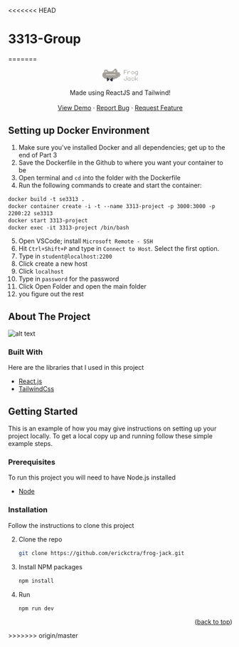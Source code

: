 <<<<<<< HEAD
# 3313-Group
=======
<br />
<div align="center">
  <a href="#">
    <img src="./src/assets/projectLogo.png" alt="Logo" width="80">
  </a>

  <p align="center">
    Made using ReactJS and Tailwind!
    <br />
    <br />
    <a target="_blank" href="https://frogjack.netlify.app/">View Demo</a>
    ·
    <a href="https://github.com/erickctra/frog-jack/issues">Report Bug</a>
    ·
    <a href="https://github.com/erickctra/frog-jack/issues">Request Feature</a>
  </p>
</div>

## Setting up Docker Environment

1. Make sure you've installed Docker and all dependencies; get up to the end of Part 3
2. Save the Dockerfile in the Github to where you want your container to be
3. Open terminal and `cd` into the folder with the Dockerfile
4. Run the following commands to create and start the container:

```
docker build -t se3313 .
docker container create -i -t --name 3313-project -p 3000:3000 -p 2200:22 se3313
docker start 3313-project
docker exec -it 3313-project /bin/bash
```

5. Open VSCode; install `Microsoft Remote - SSH`
6. Hit `Ctrl+Shift+P` and type in `Connect to Host`. Select the first option.
7. Type in `student@localhost:2200`
8. Click create a new host
9. Click `localhost`
10. Type in `password` for the password
11. Click Open Folder and open the main folder
12. you figure out the rest

## About The Project

![alt text](https://raw.githubusercontent.com/erickctra/frog-jack/master/src/assets/screenshot.png)

### Built With

Here are the libraries that I used in this project

- [React.js](https://reactjs.org/)
- [TailwindCss](https://tailwindcss.com/)

<!-- GETTING STARTED -->

## Getting Started

This is an example of how you may give instructions on setting up your project locally.
To get a local copy up and running follow these simple example steps.

### Prerequisites

To run this project you will need to have Node.js installed

- [Node](https://nodejs.org/en/)

### Installation

Follow the instructions to clone this project

2. Clone the repo
   ```sh
   git clone https://github.com/erickctra/frog-jack.git
   ```
3. Install NPM packages
   ```sh
   npm install
   ```
4. Run
   ```js
   npm run dev
   ```

<p align="right">(<a href="#top">back to top</a>)</p>
>>>>>>> origin/master
